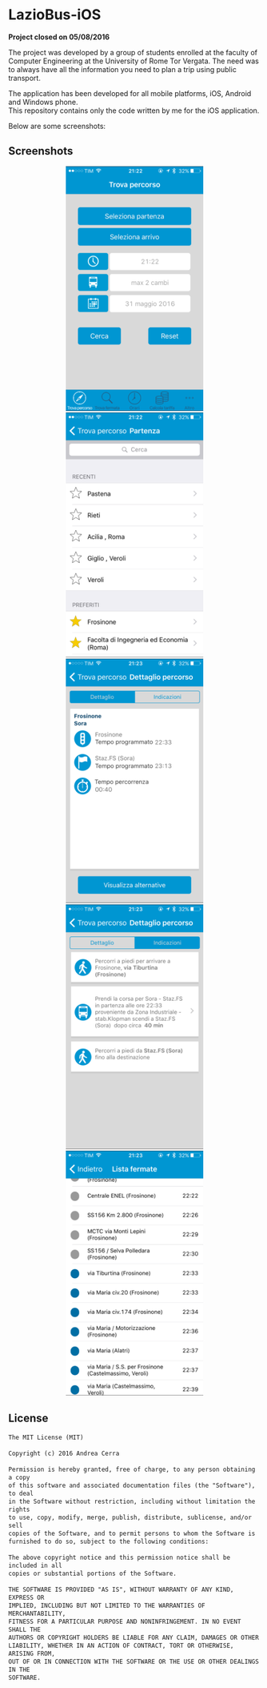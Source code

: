 LazioBus-iOS
====================

**Project closed on 05/08/2016**

The project was developed by a group of students enrolled at the faculty of Computer Engineering at the University of Rome Tor Vergata. The need was to always have all the information you need to plan a trip using public transport. 

The application has been developed for all mobile platforms, iOS, Android and Windows phone.<br>
This repository contains only the code written by me for the iOS application.

Below are some screenshots:

## Screenshots
<p align="center">
<img src="screenshot_1.png" width="275">
<img src="screenshot_2.png" width="275">
<img src="screenshot_3.png" width="275">
<img src="screenshot_4.png" width="275">
<img src="screenshot_5.png" width="275">
</p>

## License

    The MIT License (MIT)

    Copyright (c) 2016 Andrea Cerra
    
    Permission is hereby granted, free of charge, to any person obtaining a copy
    of this software and associated documentation files (the "Software"), to deal
    in the Software without restriction, including without limitation the rights
    to use, copy, modify, merge, publish, distribute, sublicense, and/or sell
    copies of the Software, and to permit persons to whom the Software is
    furnished to do so, subject to the following conditions:
    
    The above copyright notice and this permission notice shall be included in all
    copies or substantial portions of the Software.
    
    THE SOFTWARE IS PROVIDED "AS IS", WITHOUT WARRANTY OF ANY KIND, EXPRESS OR
    IMPLIED, INCLUDING BUT NOT LIMITED TO THE WARRANTIES OF MERCHANTABILITY,
    FITNESS FOR A PARTICULAR PURPOSE AND NONINFRINGEMENT. IN NO EVENT SHALL THE
    AUTHORS OR COPYRIGHT HOLDERS BE LIABLE FOR ANY CLAIM, DAMAGES OR OTHER
    LIABILITY, WHETHER IN AN ACTION OF CONTRACT, TORT OR OTHERWISE, ARISING FROM,
    OUT OF OR IN CONNECTION WITH THE SOFTWARE OR THE USE OR OTHER DEALINGS IN THE
    SOFTWARE.
